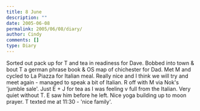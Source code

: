 ```yaml
---
title: 8 June
description: ""
date: 2005-06-08
permalink: 2005/06/08/diary/
author: Cindy
comments: []
type: Diary
---
```


Sorted out pack up for T and tea in readiness for Dave. Bobbed into town & bout T a german phrase book & OS map of chichester for Dad. Met M and cycled to La Piazza for Italian meal. Really nice and I think we will try and meet again - managed to speak a bit of Italian. R off with M via Nok's 'jumble sale'. Just E + J for tea as I was feeling v full from the Italian. Very quiet without T. E saw him before he left. Nice yoga building up to moon prayer. T texted me at 11:30 - 'nice family'.
